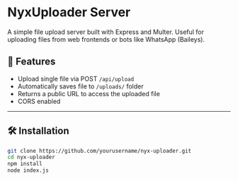 # NyxUploader Server

A simple file upload server built with Express and Multer. Useful for uploading files from web frontends or bots like WhatsApp (Baileys).

## 🚀 Features

- Upload single file via POST `/api/upload`
- Automatically saves file to `/uploads/` folder
- Returns a public URL to access the uploaded file
- CORS enabled

---

## 🛠 Installation

```bash
git clone https://github.com/yourusername/nyx-uploader.git
cd nyx-uploader
npm install
node index.js
